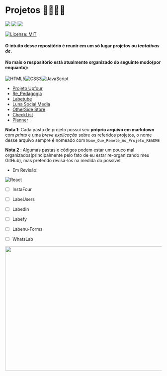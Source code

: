 # Projetos 🚧🚧🚧🚧
<img src="https://img.shields.io/github/languages/count/Pereira-Araujo/Projetos?style=flat-square"/> <img src="https://img.shields.io/github/last-commit/Pereira-Araujo/Projetos?style=flat-square"/> <img src="https://img.shields.io/github/commit-activity/m/Pereira-Araujo/Projetos?style=flat-square"/>
<br/>

[![License: MIT](https://img.shields.io/badge/License-MIT-yellow.svg)](https://opensource.org/licenses/MIT)

#### O intuito desse repositório é reunir em um só lugar projetos ou *tentativas de*.

#### No mais o respositório está atualmente organizado do seguinte modo(por enquanto):


<img alt="HTML5" src="https://img.shields.io/badge/html5%20-%23E34F26.svg?&style=for-the-badge&logo=html5&logoColor=white"/><img alt="CSS3" src="https://img.shields.io/badge/css3%20-%231572B6.svg?&style=for-the-badge&logo=css3&logoColor=white"/><img alt="JavaScript" src="https://img.shields.io/badge/javascript%20-%23323330.svg?&style=for-the-badge&logo=javascript&logoColor=%23F7DF1E"/>

 - [Projeto Upfour](https://github.com/Pereira-Araujo/Projetos/tree/main/Projetos_Vanilla/projetoUpfour)
 - [Re_Pedagogia](https://github.com/Pereira-Araujo/Projetos/tree/main/Projetos_Vanilla/Re_Pedagogia)
 - [Labetube](https://github.com/Pereira-Araujo/Projetos/tree/main/Projetos_Vanilla/Labetube)
 - [Luna Social Media](https://github.com/Pereira-Araujo/Projetos/tree/main/Projetos_Vanilla/LunaSocialMedia)
 - [OtherSide Store](https://github.com/Pereira-Araujo/Projetos/tree/main/Projetos_Vanilla/OtherSide_Store)
 - [CheckList](https://github.com/Pereira-Araujo/Projetos/tree/main/Projetos_Vanilla/CheckList)
 - [Planner](https://github.com/Pereira-Araujo/Projetos/tree/main/Projetos_Vanilla/planner)

**Nota 1**: Cada pasta de projeto possui seu **próprio arquivo em markdown** com *prints* e uma *breve explicação* sobre os referidos projetos, o nome desse arquivo sempre é nomeado com `Nome_Que_Remete_Ao_Projeto_README`

**Nota 2** : Algumas pastas e códigos podem estar um pouco mal organizados(principalmente pelo fato de eu estar re-organizando meu GitHub), mas pretendo revisá-los na medida do possível.

- Em Revisão:


<img alt="React" src="https://img.shields.io/badge/react%20-%2320232a.svg?&style=for-the-badge&logo=react&logoColor=%2361DAFB"/>

 - [ ] InstaFour
 - [ ] LabeUsers
 - [ ] Labedin
 - [ ] Labefy
 - [ ] Labenu-Forms
 - [ ] WhatsLab
 

<img width=600 height=400 src="https://codinginfinite.com/wp-content/uploads/2019/05/maxresdefault-1.jpg">


